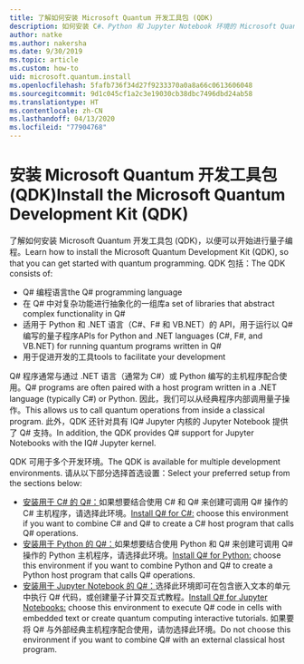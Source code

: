 ```yaml
---
title: 了解如何安装 Microsoft Quantum 开发工具包 (QDK)
description: 如何安装 C#、Python 和 Jupyter Notebook 环境的 Microsoft Quantum 开发工具包。
author: natke
ms.author: nakersha
ms.date: 9/30/2019
ms.topic: article
ms.custom: how-to
uid: microsoft.quantum.install
ms.openlocfilehash: 5fafb736f34d27f9233370a0a8a66c0613606048
ms.sourcegitcommit: 9d1c045cf1a2c3e19030cb38dbc7496dbd24ab58
ms.translationtype: HT
ms.contentlocale: zh-CN
ms.lasthandoff: 04/13/2020
ms.locfileid: "77904768"
---
```

# <a name="install-the-microsoft-quantum-development-kit-qdk"></a><span data-ttu-id="b13eb-103">安装 Microsoft Quantum 开发工具包 (QDK)</span><span class="sxs-lookup"><span data-stu-id="b13eb-103">Install the Microsoft Quantum Development Kit (QDK)</span></span>

<span data-ttu-id="b13eb-104">了解如何安装 Microsoft Quantum 开发工具包 (QDK)，以便可以开始进行量子编程。</span><span class="sxs-lookup"><span data-stu-id="b13eb-104">Learn how to install the Microsoft Quantum Development Kit (QDK), so that you can get started with quantum programming.</span></span> <span data-ttu-id="b13eb-105">QDK 包括：</span><span class="sxs-lookup"><span data-stu-id="b13eb-105">The QDK consists of:</span></span>

- <span data-ttu-id="b13eb-106">Q# 编程语言</span><span class="sxs-lookup"><span data-stu-id="b13eb-106">the Q# programming language</span></span>
- <span data-ttu-id="b13eb-107">在 Q# 中对复杂功能进行抽象化的一组库</span><span class="sxs-lookup"><span data-stu-id="b13eb-107">a set of libraries that abstract complex functionality in Q#</span></span>
- <span data-ttu-id="b13eb-108">适用于 Python 和 .NET 语言（C#、F# 和 VB.NET）的 API，用于运行以 Q# 编写的量子程序</span><span class="sxs-lookup"><span data-stu-id="b13eb-108">APIs for Python and .NET languages (C#, F#, and VB.NET) for running quantum programs written in Q#</span></span>
- <span data-ttu-id="b13eb-109">用于促进开发的工具</span><span class="sxs-lookup"><span data-stu-id="b13eb-109">tools to facilitate your development</span></span>

<span data-ttu-id="b13eb-110">Q# 程序通常与通过 .NET 语言（通常为 C#）或 Python 编写的主机程序配合使用。</span><span class="sxs-lookup"><span data-stu-id="b13eb-110">Q# programs are often paired with a host program written in a .NET language (typically C#) or Python.</span></span> <span data-ttu-id="b13eb-111">因此，我们可以从经典程序内部调用量子操作。</span><span class="sxs-lookup"><span data-stu-id="b13eb-111">This allows us to call quantum operations from inside a classical program.</span></span>
<span data-ttu-id="b13eb-112">此外，QDK 还针对具有 IQ# Jupyter 内核的 Jupyter Notebook 提供了 Q# 支持。</span><span class="sxs-lookup"><span data-stu-id="b13eb-112">In addition, the QDK provides Q# support for Jupyter Notebooks with the IQ# Jupyter kernel.</span></span>

<span data-ttu-id="b13eb-113">QDK 可用于多个开发环境。</span><span class="sxs-lookup"><span data-stu-id="b13eb-113">The QDK is available for multiple development environments.</span></span> <span data-ttu-id="b13eb-114">请从以下部分选择首选设置：</span><span class="sxs-lookup"><span data-stu-id="b13eb-114">Select your preferred setup from the sections below:</span></span>

- <span data-ttu-id="b13eb-115">[安装用于 C# 的 Q#：](xref:microsoft.quantum.install.cs)如果想要结合使用 C# 和 Q# 来创建可调用 Q# 操作的 C# 主机程序，请选择此环境。</span><span class="sxs-lookup"><span data-stu-id="b13eb-115">[Install Q# for C#:](xref:microsoft.quantum.install.cs) choose this environment if you want to combine C# and Q# to create a C# host program that calls Q# operations.</span></span>
- <span data-ttu-id="b13eb-116">[安装用于 Python 的 Q#：](xref:microsoft.quantum.install.python)如果想要结合使用 Python 和 Q# 来创建可调用 Q# 操作的 Python 主机程序，请选择此环境。</span><span class="sxs-lookup"><span data-stu-id="b13eb-116">[Install Q# for Python:](xref:microsoft.quantum.install.python) choose this environment if you want to combine Python and Q# to create a Python host program that calls Q# operations.</span></span>
- <span data-ttu-id="b13eb-117">[安装用于 Jupyter Notebook 的 Q#：](xref:microsoft.quantum.install.jupyter)选择此环境即可在包含嵌入文本的单元中执行 Q# 代码，或创建量子计算交互式教程。</span><span class="sxs-lookup"><span data-stu-id="b13eb-117">[Install Q# for Jupyter Notebooks:](xref:microsoft.quantum.install.jupyter) choose this environment to execute Q# code in cells with embedded text or create quantum computing interactive tutorials.</span></span> <span data-ttu-id="b13eb-118">如果要将 Q# 与外部经典主机程序配合使用，请勿选择此环境。</span><span class="sxs-lookup"><span data-stu-id="b13eb-118">Do not choose this environment if you want to combine Q# with an external classical host program.</span></span>
